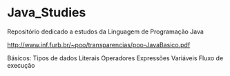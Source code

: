 # Java_Studies
 Repositório dedicado a estudos da Linguagem de Programação Java

 http://www.inf.furb.br/~poo/transparencias/poo-JavaBasico.pdf

 Básicos:
	Tipos de dados
	Literais
	Operadores
	Expressões
	Variáveis
	Fluxo de execução